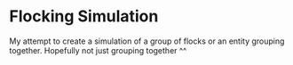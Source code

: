 # Flocking Simulation
My attempt to create a simulation of a group of flocks or an entity grouping together. Hopefully not just grouping together ^^
